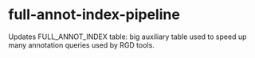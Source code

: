 # full-annot-index-pipeline
Updates FULL_ANNOT_INDEX table: big auxiliary table used to speed up many annotation queries used by RGD tools.
